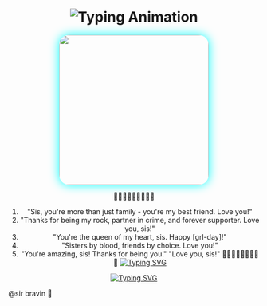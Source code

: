 <div align="center">

<h1 align="center">
  <img src="https://readme-typing-svg.herokuapp.com?font=Fira+Code&size=30&duration=6000&color=00FF00&background=000000&center=true&vCenter=true&width=600&lines=🌹🌹🌹❣️ketu;happy+girlfriend's+day❣️❣️❣️" alt="Typing Animation">
</h1>





<div align="center">
  <img src="https://files.catbox.moe/pboqws.jpg" width="300" style="border-radius: 20px; box-shadow: 0 0 20px #00ffff;"/>
</div>

💝💝💝💝💝💝💝💝🌹
1. "Sis, you're more than just family - you're my best friend. Love you!"
2. "Thanks for being my rock, partner in crime, and forever supporter. Love you, sis!"
3. "You're the queen of my heart, sis. Happy [grl-day]!"
4. "Sisters by blood, friends by choice. Love you!"
5. "You're amazing, sis! Thanks for being you."
"Love you, sis!"
💝💝💝💝💝💝💝💝🌹
<a href="https://git.io/typing-svg"><img src="https://readme-typing-svg.demolab.com?font=Black+Ops+One&size=100&pause=1000&color=ff0000&center=true&width=1000&height=200&lines=HAPPY;GIRLFRIEND'S;DAY;TO+ALL;GIRLS;CELEBRATING+ON;THESE+DAY" alt="Typing SVG" /></a>

</h1>
 <a href="https://git.io/typing-svg"><img src="https://readme-typing-svg.demolab.com?font=Black+Ops+One&size=70&pause=500&color=8A2BE2&center=true&width=1150&height=200&lines=WISHES;FROM+YOUR;BROTHER" alt="Typing SVG" /></a>
  </div>

@sir bravin 🥰
